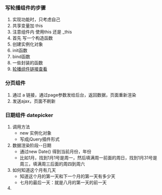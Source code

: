 ### 写轮播组件的步骤
1. 实现功能时，只考虑自己
2. 共享变量加 this
3. 注意组件内 使用this 还是 _this
4. 首先 写一个构造函数
5. 创建实例化对象
6. init函数
7. bind函数
8. 一些封装的函数
9. [轮播组件链接查看](http://js.jirengu.com/wapuh/2/edit?html,js,output)

### 分页组件
1. 通过 a 链接，通过page参数发给后台，返回数据，页面重新渲染
2. 发送ajax，页面不刷新


### 日期组件 datepicker
1. 调用方法
    - new 实例化对象
    - 写成jQuery插件形式
2. 数据渲染阶段--日期
    - 通过new Date() 得到当前月份，年份
    - 比如1月，找到1月1号是周一，然后填满周一前面的周日，找到1月31号是周三，填满周三后面的周四到周六
3. 如何知道这个月有几天
    - 知道这个月的第一天和下一个月的第一天有多少天
    - 七月的最后一天：就是八月的第一天的前一天
4. 

